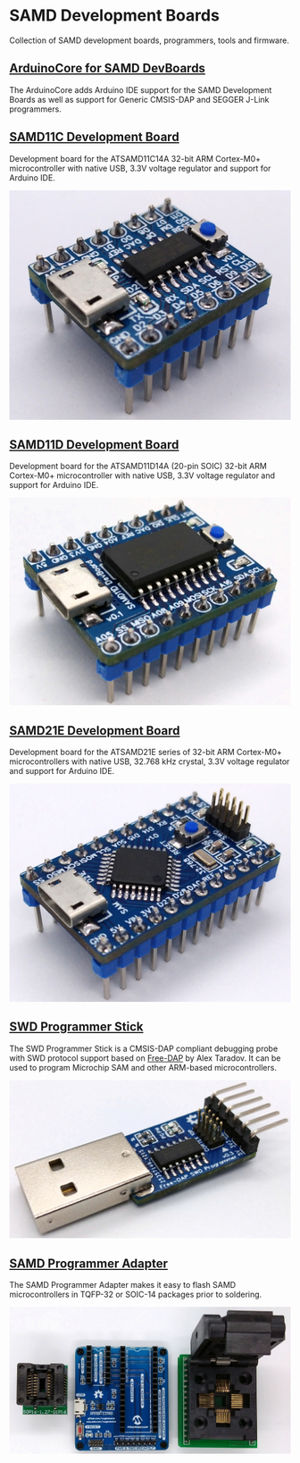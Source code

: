 # SAMD Development Boards
Collection of SAMD development boards, programmers, tools and firmware.

## [ArduinoCore for SAMD DevBoards](https://github.com/wagiminator/SAMD-Development-Boards/tree/main/ArduinoCore-samd)
The ArduinoCore adds Arduino IDE support for the SAMD Development Boards as well as support for Generic CMSIS-DAP and SEGGER J-Link programmers.

## [SAMD11C Development Board](https://github.com/wagiminator/SAMD-Development-Boards/tree/main/SAMD11C_DevBoard)
Development board for the ATSAMD11C14A 32-bit ARM Cortex-M0+ microcontroller with native USB, 3.3V voltage regulator and support for Arduino IDE.

![SAMD11C_DevBoard_pic1.jpg](https://raw.githubusercontent.com/wagiminator/SAMD-Development-Boards/main/SAMD11C_DevBoard/documentation/SAMD11C_DevBoard_pic1.jpg)

## [SAMD11D Development Board](https://github.com/wagiminator/SAMD-Development-Boards/tree/main/SAMD11D_DevBoard)
Development board for the ATSAMD11D14A (20-pin SOIC) 32-bit ARM Cortex-M0+ microcontroller with native USB, 3.3V voltage regulator and support for Arduino IDE.

![SAMD11D_DevBoard_pic1.jpg](https://raw.githubusercontent.com/wagiminator/SAMD-Development-Boards/main/SAMD11D_DevBoard/documentation/SAMD11D_DevBoard_pic1.jpg)

## [SAMD21E Development Board](https://github.com/wagiminator/SAMD-Development-Boards/tree/main/SAMD21E_DevBoard)
Development board for the ATSAMD21E series of 32-bit ARM Cortex-M0+ microcontrollers with native USB, 32.768 kHz crystal, 3.3V voltage regulator and support for Arduino IDE.

![SAMD21E_DevBoard_pic1.jpg](https://raw.githubusercontent.com/wagiminator/SAMD-Development-Boards/main/SAMD21E_DevBoard/documentation/SAMD21E_DevBoard_pic1.jpg)

## [SWD Programmer Stick](https://github.com/wagiminator/SAMD-Development-Boards/tree/main/SWD_Programmer_Stick)
The SWD Programmer Stick is a CMSIS-DAP compliant debugging probe with SWD protocol support based on [Free-DAP](https://github.com/ataradov/free-dap) by Alex Taradov. It can be used to program Microchip SAM and other ARM-based microcontrollers.

![SWD_Programmer_Stick_pic1.jpg](https://raw.githubusercontent.com/wagiminator/SAMD-Development-Boards/main/SWD_Programmer_Stick/documentation/SWD_Programmer_Stick_pic1.jpg)

## [SAMD Programmer Adapter](https://github.com/wagiminator/SAMD-Development-Boards/tree/main/SAMD_Programmer_Adapter)
The SAMD Programmer Adapter makes it easy to flash SAMD microcontrollers in TQFP-32 or SOIC-14 packages prior to soldering.

![SAMD_Programmer_Adapter.jpg](https://raw.githubusercontent.com/wagiminator/SAMD-Development-Boards/main/SAMD_Programmer_Adapter/SAMD_Programmer_Adapter_pic2.jpg)
